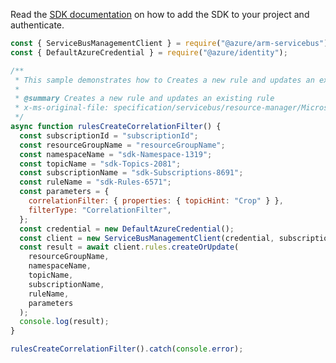 Read the [SDK documentation](https://github.com/Azure/azure-sdk-for-js/blob/%40azure%2Farm-servicebus_6.0.0/sdk/servicebus/arm-servicebus/README.md) on how to add the SDK to your project and authenticate.

```javascript
const { ServiceBusManagementClient } = require("@azure/arm-servicebus");
const { DefaultAzureCredential } = require("@azure/identity");

/**
 * This sample demonstrates how to Creates a new rule and updates an existing rule
 *
 * @summary Creates a new rule and updates an existing rule
 * x-ms-original-file: specification/servicebus/resource-manager/Microsoft.ServiceBus/stable/2021-11-01/examples/Rules/RuleCreate_CorrelationFilter.json
 */
async function rulesCreateCorrelationFilter() {
  const subscriptionId = "subscriptionId";
  const resourceGroupName = "resourceGroupName";
  const namespaceName = "sdk-Namespace-1319";
  const topicName = "sdk-Topics-2081";
  const subscriptionName = "sdk-Subscriptions-8691";
  const ruleName = "sdk-Rules-6571";
  const parameters = {
    correlationFilter: { properties: { topicHint: "Crop" } },
    filterType: "CorrelationFilter",
  };
  const credential = new DefaultAzureCredential();
  const client = new ServiceBusManagementClient(credential, subscriptionId);
  const result = await client.rules.createOrUpdate(
    resourceGroupName,
    namespaceName,
    topicName,
    subscriptionName,
    ruleName,
    parameters
  );
  console.log(result);
}

rulesCreateCorrelationFilter().catch(console.error);
```
